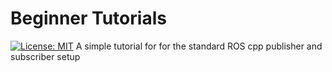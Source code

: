 # Beginner Tutorials
[![License: MIT](https://img.shields.io/badge/License-MIT-green.svg)](https://opensource.org/licenses/MIT)
A simple tutorial for for the standard ROS cpp publisher and subscriber setup


